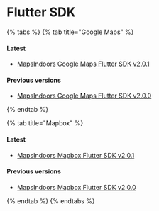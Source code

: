 # Flutter SDK

{% tabs %}
{% tab title="Google Maps" %}
#### Latest

* [MapsIndoors Google Maps Flutter SDK v2.0.1](https://pub.dev/documentation/mapsindoors_googlemaps/latest/)

#### Previous versions

* [MapsIndoors Google Maps Flutter SDK v2.0.0](https://pub.dev/documentation/mapsindoors_googlemaps/2.0.0/)

{% endtab %}

{% tab title="Mapbox" %}
#### Latest

* [MapsIndoors Mapbox Flutter SDK v2.0.1](https://pub.dev/documentation/mapsindoors_mapbox/latest/)

#### Previous versions

* [MapsIndoors Mapbox Flutter SDK v2.0.0](https://pub.dev/documentation/mapsindoors_mapbox/2.0.0/)

{% endtab %}
{% endtabs %}
